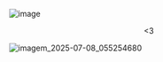 ![image](https://github.com/user-attachments/assets/2a367c38-f438-4000-8af4-b8748e4cbfa4)

<p align="center">
<3
</p>

![imagem_2025-07-08_055254680](https://github.com/user-attachments/assets/c27ff118-6d26-442e-ab22-508484d36f14)
